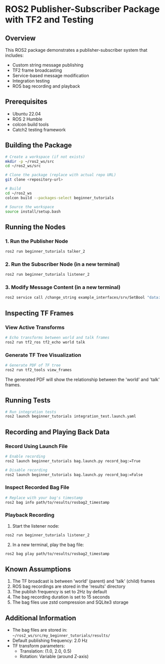 # ROS2 Publisher-Subscriber Package with TF2 and Testing

## Overview
This ROS2 package demonstrates a publisher-subscriber system that includes:
- Custom string message publishing
- TF2 frame broadcasting
- Service-based message modification
- Integration testing
- ROS bag recording and playback

## Prerequisites
- Ubuntu 22.04
- ROS 2 Humble
- colcon build tools
- Catch2 testing framework

## Building the Package
```bash
# Create a workspace (if not exists)
mkdir -p ~/ros2_ws/src
cd ~/ros2_ws/src

# Clone the package (replace with actual repo URL)
git clone <repository-url>

# Build
cd ~/ros2_ws
colcon build --packages-select beginner_tutorials

# Source the workspace
source install/setup.bash
```

## Running the Nodes
### 1. Run the Publisher Node
```bash
ros2 run beginner_tutorials talker_2
```

### 2. Run the Subscriber Node (in a new terminal)
```bash
ros2 run beginner_tutorials listener_2
```

### 3. Modify Message Content (in a new terminal)
```bash
ros2 service call /change_string example_interfaces/srv/SetBool "data: true"
```

## Inspecting TF Frames
### View Active Transforms
```bash
# Echo transforms between world and talk frames
ros2 run tf2_ros tf2_echo world talk
```

### Generate TF Tree Visualization
```bash
# Generate PDF of TF tree
ros2 run tf2_tools view_frames
```
The generated PDF will show the relationship between the 'world' and 'talk' frames.

## Running Tests
```bash
# Run integration tests
ros2 launch beginner_tutorials integration_test.launch.yaml
```

## Recording and Playing Back Data
### Record Using Launch File
```bash
# Enable recording
ros2 launch beginner_tutorials bag.launch.py record_bag:=True

# Disable recording
ros2 launch beginner_tutorials bag.launch.py record_bag:=False
```

### Inspect Recorded Bag File
```bash
# Replace with your bag's timestamp
ros2 bag info path/to/results/rosbag2_timestamp
```

### Playback Recording
1. Start the listener node:
```bash
ros2 run beginner_tutorials listener_2
```

2. In a new terminal, play the bag file:
```bash
ros2 bag play path/to/results/rosbag2_timestamp
```

## Known Assumptions
1. The TF broadcast is between 'world' (parent) and 'talk' (child) frames
2. ROS bag recordings are stored in the 'results' directory
3. The publish frequency is set to 2Hz by default
4. The bag recording duration is set to 15 seconds
5. The bag files use zstd compression and SQLite3 storage

## Additional Information
- The bag files are stored in: `~/ros2_ws/src/my_beginner_tutorials/results/`
- Default publishing frequency: 2.0 Hz
- TF transform parameters:
  - Translation: (1.0, 2.0, 0.5)
  - Rotation: Variable (around Z-axis)
